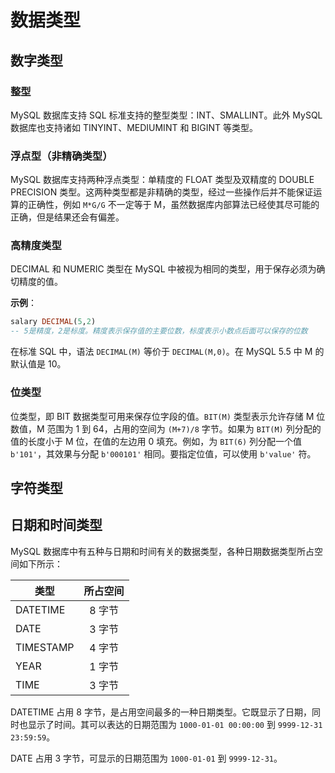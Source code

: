 <!--
 * @Github       : https://github.com/superzhc/BigData-A-Question
 * @Author       : SUPERZHC
 * @CreateDate   : 2020-12-16 09:53:25
 * @LastEditTime : 2020-12-16 11:48:48
 * @Copyright 2020 SUPERZHC
-->
# 数据类型

## 数字类型

### 整型

MySQL 数据库支持 SQL 标准支持的整型类型：INT、SMALLINT。此外 MySQL 数据库也支持诸如 TINYINT、MEDIUMINT 和 BIGINT 等类型。

### 浮点型（非精确类型）

MySQL 数据库支持两种浮点类型：单精度的 FLOAT 类型及双精度的 DOUBLE PRECISION 类型。这两种类型都是非精确的类型，经过一些操作后并不能保证运算的正确性，例如 `M*G/G` 不一定等于 M，虽然数据库内部算法已经使其尽可能的正确，但是结果还会有偏差。

### 高精度类型

DECIMAL 和 NUMERIC 类型在 MySQL 中被视为相同的类型，用于保存必须为确切精度的值。

**示例**：

```sql
salary DECIMAL(5,2)
-- 5是精度，2是标度。精度表示保存值的主要位数，标度表示小数点后面可以保存的位数
```

在标准 SQL 中，语法 `DECIMAL(M)` 等价于 `DECIMAL(M,0)`。在 MySQL 5.5 中 M 的默认值是 10。

### 位类型

位类型，即 BIT 数据类型可用来保存位字段的值。`BIT(M)` 类型表示允许存储 M 位数值，M 范围为 1 到 64，占用的空间为 `(M+7)/8` 字节。如果为 `BIT(M)` 列分配的值的长度小于 M 位，在值的左边用 0 填充。例如，为 `BIT(6)` 列分配一个值 `b'101'`，其效果与分配 `b'000101'` 相同。要指定位值，可以使用 `b'value'` 符。

## 字符类型

## 日期和时间类型

MySQL 数据库中有五种与日期和时间有关的数据类型，各种日期数据类型所占空间如下所示：

| 类型      | 所占空间 |
| --------- | :------: |
| DATETIME  |  8 字节  |
| DATE      |  3 字节  |
| TIMESTAMP |  4 字节  |
| YEAR      |  1 字节  |
| TIME      |  3 字节  |

DATETIME 占用 8 字节，是占用空间最多的一种日期类型。它既显示了日期，同时也显示了时间。其可以表达的日期范围为 `1000-01-01 00:00:00` 到 `9999-12-31 23:59:59`。

DATE 占用 3 字节，可显示的日期范围为 `1000-01-01` 到 `9999-12-31`。


